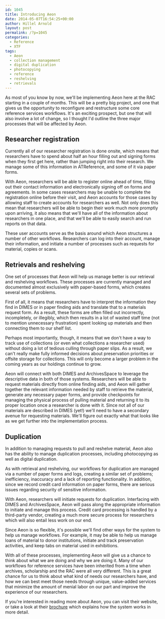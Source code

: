 ```yaml
---
id: 1045
title: Introducing Aeon
date: 2014-05-07T16:54:25+00:00
author: Hillel Arnold
layout: post
permalink: /?p=1045
categories:
  - Reference
  - XTF
tags:
  - Aeon
  - collection management
  - digital duplication
  - photocopying
  - reference
  - reshelving
  - retrievals
---
```

As most of you know by now, we'll be implementing Aeon here at the RAC starting in a couple of months. This will be a pretty big project, and one that gives us the opportunity to reconfigure and restructure some core reference services workflows. It's an exciting prospect, but one that will also involve a lot of change, so I thought I'd outline the three major processes that will be affected by Aeon.<!--more-->

## Researcher registration

Currently all of our researcher registration is done onsite, which means that researchers have to spend about half an hour filling out and signing forms when they first get here, rather than jumping right into their research. We manage some of this information in ATReference, and some of it via paper forms.

With Aeon, researchers will be able to register online ahead of time, filling out their contact information and electronically signing off on forms and agreements. In some cases researchers may be unable to complete the registration online before their visit, and Aeon accounts for those cases by allowing staff to create accounts for researchers as well. Not only does this mean that researchers will be able to begin their work much more promptly upon arriving, it also means that we'll have all of the information about researchers in one place, and that we'll be able to easily search and run reports on that data.

These user accounts serve as the basis around which Aeon structures a number of other workflows. Researchers can log into their account, manage their information, and initiate a number of processes such as requests for material, copies or scans.

## Retrievals and reshelving

One set of processes that Aeon will help us manage better is our retrieval and reshelving workflows. These processes are currently managed and documented almost exclusively with paper-based forms, which creates several sets of problems.

First of all, it means that researchers have to interpret the information they find in DIMES or in paper finding aids and translate that to a materials request form. As a result, these forms are often filled out incorrectly, incompletely, or illegibly, which then results in a lot of wasted staff time (not to mention unnecessary frustration) spent looking up materials and then connecting them to our shelf list.

Perhaps most importantly, though, it means that we don't have a way to track use of collections (or even what collections a researcher used) without doing a lot of tedious culling through paper slips. As a result, we can't really make fully informed decisions about preservation priorities or offsite storage for collections. This will only become a larger problem in the coming years as our holdings continue to grow.

Aeon will connect with both DIMES and ArchivesSpace to leverage the descriptive data in both of those systems. Researchers will be able to request materials directly from online finding aids, and Aeon will gather together the relevant information needed by staff to retrieve the material, generate any necessary paper forms, and provide checkpoints for managing the physical process of pulling material and returning it to its proper location once a researcher is done with it. Since not all of our materials are described in DIMES (yet!) we'll need to have a secondary avenue for requesting materials. We'll figure out exactly what that looks like as we get further into the implementation process.

## Duplication

In addition to managing requests to pull and reshelve material, Aeon also has the ability to manage duplication processes, including photocopying as well as digital duplication.

As with retrieval and reshelving, our workflows for duplication are managed via a number of paper forms and logs, creating a similar set of problems; inefficiency, inaccuracy and a lack of reporting functionality. In addition, since we record credit card information on paper forms, there are serious issues regarding security of sensitive information.

With Aeon, researchers will initiate requests for duplication. Interfacing with DIMES and ArchivesSpace, Aeon will pass along the appropriate information to initiate and manage this process. Credit card processing is handled by a third-party vendor, creating a much more secure process for researchers which will also entail less work on our end.

Since Aeon is so flexible, it's possible we'll find other ways for the system to help us manage workflows. For example, it may be able to help us manage loans of material to donor institutions, initiate and track preservation activities, and keep tabs on material used in exhibitions.

With all of these processes, implementing Aeon will give us a chance to think about what we are doing and why we are doing it. Many of our workflows for reference services have been inherited from a time when archives, scholarship and the RAC were all very different. This is a great chance for us to think about what kind of needs our researchers have, and how we can best meet those needs through unique, value-added services that minimize the amount of menial labor on our part and improve the experience of our researchers.

If you're interested in reading more about Aeon, you can visit their website, or take a look at their [brochure](http://www.atlas-sys.com/products/aeon/downloads/10_112_aeon_broch_web.pdf) which explains how the system works in more detail.
